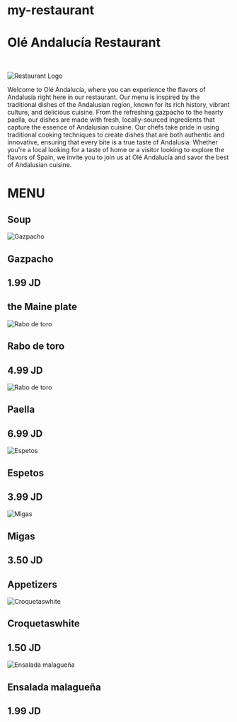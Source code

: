 # my-restaurant
# Olé Andalucía Restaurant 
<br>

![Restaurant Logo](https://media.discordapp.net/attachments/1008571172792828055/1104679111126945874/osamaghanim_elegant_fascinating_logo_for_Spanish_Andalusian_res_3bb61123-94c5-408c-9e72-4afa1d9a2c9a.png?width=889&height=889)



Welcome to Olé Andalucía, where you can experience the flavors of Andalusia right here in our restaurant. Our menu is inspired by the traditional dishes of the Andalusian region, known for its rich history, vibrant culture, and delicious cuisine. From the refreshing gazpacho to the hearty paella, our dishes are made with fresh, locally-sourced ingredients that capture the essence of Andalusian cuisine. Our chefs take pride in using traditional cooking techniques to create dishes that are both authentic and innovative, ensuring that every bite is a true taste of Andalusia. Whether you're a local looking for a taste of home or a visitor looking to explore the flavors of Spain, we invite you to join us at Olé Andalucía and savor the best of Andalusian cuisine.


# MENU





## Soup




 ![Gazpacho](https://hips.hearstapps.com/hmg-prod/images/delish-190606-gazpacho-269-landscape-pf-1560544275.jpg?crop=0.8891228070175439xw:1xh;center,top&resize=1200:*)



## Gazpacho

 

## 1.99 JD




## the Maine plate
 

 ![Rabo de toro](https://www.hogarmania.com/archivos/202102/karl6699-rabo-toro-xl-668x400x80xX-1.jpg)



## Rabo de toro

 

## 4.99 JD





 ![Rabo de toro](https://www.tastingtable.com/img/gallery/classic-seafood-paella-recipe/intro-1640888240.jpg)


## Paella



## 6.99 JD





 ![Espetos](https://previews.123rf.com/images/barmalini/barmalini1911/barmalini191100184/133062425-sardines-espeto-malaga-style-fish-on-stick-barbecue-prepared-on-olive-tree-firewoods-on-beach.jpg)


## Espetos

 

## 3.99 JD



 

 




 ![Migas](https://visitsouthernspain.com/wp-content/uploads/2020/05/Canva-Spanish-Migas-with-Pork-and-Green-Onion-in-Wooden-Bowl-on-White.jpg.webp)

 

 ## Migas

 

 ## 3.50 JD




 
## Appetizers 

 



 ![Croquetaswhite ](https://blog.amigofoods.com/wp-content/uploads/2019/07/Spanish-croquette.jpg)



## Croquetaswhite 



## 1.50 JD






 
 



 ![Ensalada malagueña ](https://recetasdecocina.elmundo.es/wp-content/uploads/2023/03/receta-ensalada-malaguena.jpg)



## Ensalada malagueña 



## 1.99 JD


